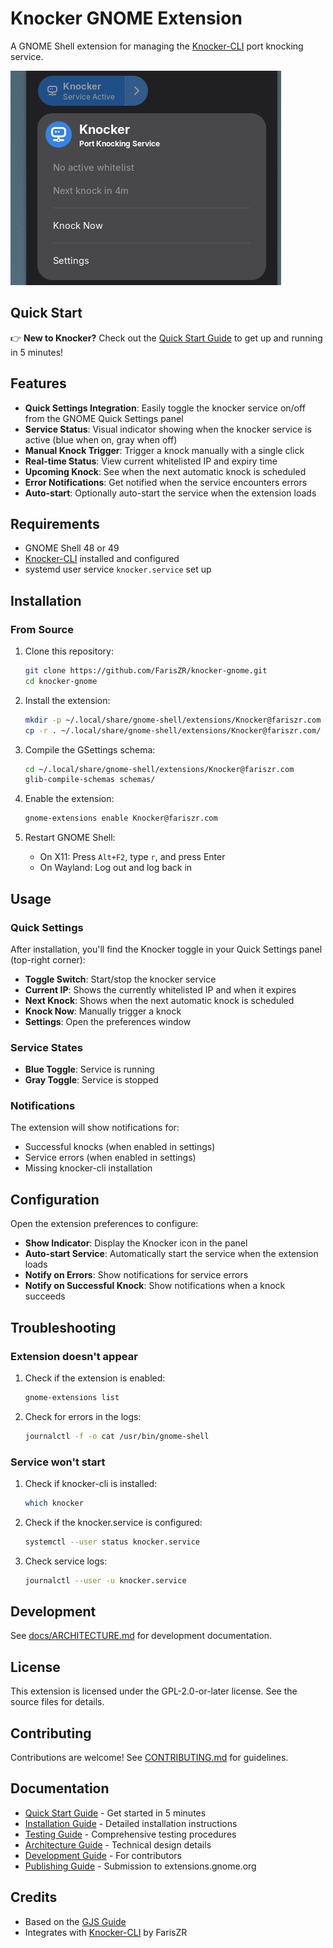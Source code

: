 # Knocker GNOME Extension

A GNOME Shell extension for managing the [Knocker-CLI](https://github.com/FarisZR/Knocker-CLI) port knocking service.

![Knocker GNOME extension shown in Quick Settings with toggle and IP/knock status](assets/screenshot.png)

## Quick Start

👉 **New to Knocker?** Check out the [Quick Start Guide](docs/QUICKSTART.md) to get up and running in 5 minutes!

## Features

- **Quick Settings Integration**: Easily toggle the knocker service on/off from the GNOME Quick Settings panel
- **Service Status**: Visual indicator showing when the knocker service is active (blue when on, gray when off)
- **Manual Knock Trigger**: Trigger a knock manually with a single click
- **Real-time Status**: View current whitelisted IP and expiry time
- **Upcoming Knock**: See when the next automatic knock is scheduled
- **Error Notifications**: Get notified when the service encounters errors
- **Auto-start**: Optionally auto-start the service when the extension loads

## Requirements

- GNOME Shell 48 or 49
- [Knocker-CLI](https://github.com/FarisZR/Knocker-CLI) installed and configured
- systemd user service `knocker.service` set up

## Installation

### From Source

1. Clone this repository:
   ```bash
   git clone https://github.com/FarisZR/knocker-gnome.git
   cd knocker-gnome
   ```

2. Install the extension:
   ```bash
   mkdir -p ~/.local/share/gnome-shell/extensions/Knocker@fariszr.com
   cp -r . ~/.local/share/gnome-shell/extensions/Knocker@fariszr.com/
   ```

3. Compile the GSettings schema:
   ```bash
   cd ~/.local/share/gnome-shell/extensions/Knocker@fariszr.com
   glib-compile-schemas schemas/
   ```

4. Enable the extension:
   ```bash
   gnome-extensions enable Knocker@fariszr.com
   ```

5. Restart GNOME Shell:
   - On X11: Press `Alt+F2`, type `r`, and press Enter
   - On Wayland: Log out and log back in

## Usage

### Quick Settings

After installation, you'll find the Knocker toggle in your Quick Settings panel (top-right corner):

- **Toggle Switch**: Start/stop the knocker service
- **Current IP**: Shows the currently whitelisted IP and when it expires
- **Next Knock**: Shows when the next automatic knock is scheduled
- **Knock Now**: Manually trigger a knock
- **Settings**: Open the preferences window

### Service States

- **Blue Toggle**: Service is running
- **Gray Toggle**: Service is stopped

### Notifications

The extension will show notifications for:
- Successful knocks (when enabled in settings)
- Service errors (when enabled in settings)
- Missing knocker-cli installation

## Configuration

Open the extension preferences to configure:

- **Show Indicator**: Display the Knocker icon in the panel
- **Auto-start Service**: Automatically start the service when the extension loads
- **Notify on Errors**: Show notifications for service errors
- **Notify on Successful Knock**: Show notifications when a knock succeeds

## Troubleshooting

### Extension doesn't appear

1. Check if the extension is enabled:
   ```bash
   gnome-extensions list
   ```

2. Check for errors in the logs:
   ```bash
   journalctl -f -o cat /usr/bin/gnome-shell
   ```

### Service won't start

1. Check if knocker-cli is installed:
   ```bash
   which knocker
   ```

2. Check if the knocker.service is configured:
   ```bash
   systemctl --user status knocker.service
   ```

3. Check service logs:
   ```bash
   journalctl --user -u knocker.service
   ```

## Development

See [docs/ARCHITECTURE.md](docs/ARCHITECTURE.md) for development documentation.

## License

This extension is licensed under the GPL-2.0-or-later license. See the source files for details.

## Contributing

Contributions are welcome! See [CONTRIBUTING.md](CONTRIBUTING.md) for guidelines.

## Documentation

- [Quick Start Guide](docs/QUICKSTART.md) - Get started in 5 minutes
- [Installation Guide](docs/INSTALLATION.md) - Detailed installation instructions  
- [Testing Guide](docs/TESTING.md) - Comprehensive testing procedures
- [Architecture Guide](docs/ARCHITECTURE.md) - Technical design details
- [Development Guide](docs/DEVELOPMENT.md) - For contributors
- [Publishing Guide](docs/PUBLISHING.md) - Submission to extensions.gnome.org

## Credits

- Based on the [GJS Guide](https://gitlab.gnome.org/World/javascript/gjs-guide)
- Integrates with [Knocker-CLI](https://github.com/FarisZR/Knocker-CLI) by FarisZR
